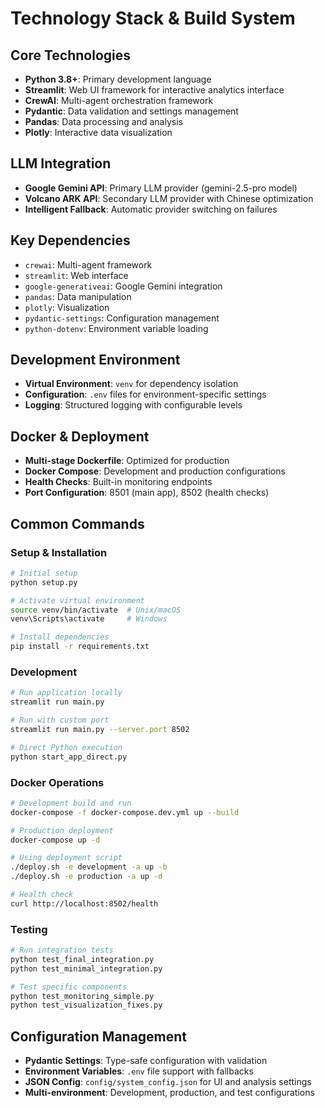# Technology Stack & Build System

## Core Technologies
- **Python 3.8+**: Primary development language
- **Streamlit**: Web UI framework for interactive analytics interface
- **CrewAI**: Multi-agent orchestration framework
- **Pydantic**: Data validation and settings management
- **Pandas**: Data processing and analysis
- **Plotly**: Interactive data visualization

## LLM Integration
- **Google Gemini API**: Primary LLM provider (gemini-2.5-pro model)
- **Volcano ARK API**: Secondary LLM provider with Chinese optimization
- **Intelligent Fallback**: Automatic provider switching on failures

## Key Dependencies
- `crewai`: Multi-agent framework
- `streamlit`: Web interface
- `google-generativeai`: Google Gemini integration
- `pandas`: Data manipulation
- `plotly`: Visualization
- `pydantic-settings`: Configuration management
- `python-dotenv`: Environment variable loading

## Development Environment
- **Virtual Environment**: `venv` for dependency isolation
- **Configuration**: `.env` files for environment-specific settings
- **Logging**: Structured logging with configurable levels

## Docker & Deployment
- **Multi-stage Dockerfile**: Optimized for production
- **Docker Compose**: Development and production configurations
- **Health Checks**: Built-in monitoring endpoints
- **Port Configuration**: 8501 (main app), 8502 (health checks)

## Common Commands

### Setup & Installation
```bash
# Initial setup
python setup.py

# Activate virtual environment
source venv/bin/activate  # Unix/macOS
venv\Scripts\activate     # Windows

# Install dependencies
pip install -r requirements.txt
```

### Development
```bash
# Run application locally
streamlit run main.py

# Run with custom port
streamlit run main.py --server.port 8502

# Direct Python execution
python start_app_direct.py
```

### Docker Operations
```bash
# Development build and run
docker-compose -f docker-compose.dev.yml up --build

# Production deployment
docker-compose up -d

# Using deployment script
./deploy.sh -e development -a up -b
./deploy.sh -e production -a up -d

# Health check
curl http://localhost:8502/health
```

### Testing
```bash
# Run integration tests
python test_final_integration.py
python test_minimal_integration.py

# Test specific components
python test_monitoring_simple.py
python test_visualization_fixes.py
```

## Configuration Management
- **Pydantic Settings**: Type-safe configuration with validation
- **Environment Variables**: `.env` file support with fallbacks
- **JSON Config**: `config/system_config.json` for UI and analysis settings
- **Multi-environment**: Development, production, and test configurations